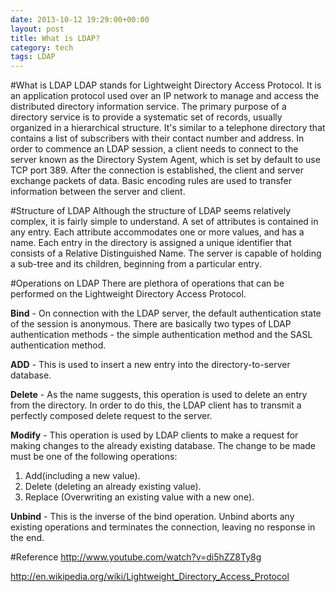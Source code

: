 ```yaml
---
date: 2013-10-12 19:29:00+00:00
layout: post
title: What is LDAP?
category: tech
tags: LDAP
---
```

#What is LDAP
LDAP stands for Lightweight Directory Access Protocol. It is an application protocol used over an IP network to manage and access the distributed directory information service. The primary purpose of a directory service is to provide a systematic set of records, usually organized in a hierarchical structure. It's similar to a telephone directory that contains a list of subscribers with their contact number and address. In order to commence an LDAP session, a client needs to connect to the server known as the Directory System Agent, which is set by default to use TCP port 389. After the connection is established, the client and server exchange packets of data. Basic encoding rules are used to transfer information between the server and client.

#Structure of LDAP
Although the structure of LDAP seems relatively complex, it is fairly simple to understand. A set of attributes is contained in any entry. Each attribute accommodates one or more values, and has a name. Each entry in the directory is assigned a unique identifier that consists of a Relative Distinguished Name. The server is capable of holding a sub-tree and its children, beginning from a particular entry.

#Operations on LDAP
There are plethora of operations that can be performed on the Lightweight Directory Access Protocol.

**Bind** - On connection with the LDAP server, the default authentication state of the session is anonymous. There are basically two types of LDAP authentication methods - the simple authentication method and the SASL authentication method.

**ADD** - This is used to insert a new entry into the directory-to-server database.

**Delete** - As the name suggests, this operation is used to delete an entry from the directory. In order to do this, the LDAP client has to transmit a perfectly composed delete request to the server.

**Modify** - This operation is used by LDAP clients to make a request for making changes to the already existing database. The change to be made must be one of the following operations:

1. Add(including a new value).
2. Delete (deleting an already existing value).
3. Replace (Overwriting an existing value with a new one).

**Unbind** - This is the inverse of the bind operation. Unbind aborts any existing operations and terminates the connection, leaving no response in the end.

#Reference
http://www.youtube.com/watch?v=di5hZZ8Ty8g

http://en.wikipedia.org/wiki/Lightweight_Directory_Access_Protocol
